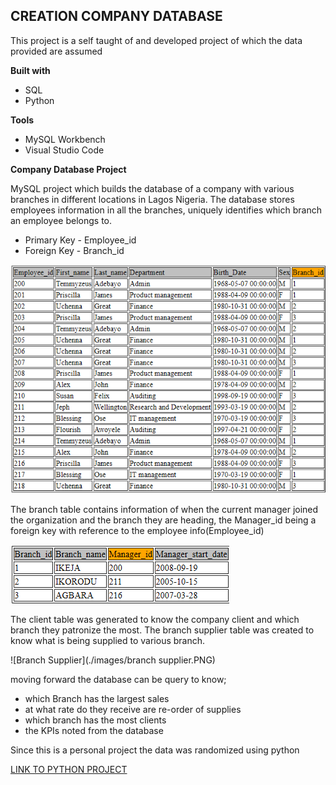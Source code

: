 ## CREATION COMPANY DATABASE

This project is a self taught of and developed project of which the data provided are assumed

**Built with**

- SQL
- Python

**Tools**

- MySQL Workbench
- Visual Studio Code

**Company Database Project**

MySQL project which builds the database of a company with various branches in different locations in Lagos Nigeria.  The database stores employees information in all the branches, uniquely identifies which branch an employee belongs to. 

- Primary Key - Employee_id 
- Foreign Key - Branch_id

![EMPLOYEE](./images/Capture1.PNG)



The branch table contains information of when the current manager joined the organization and the branch they are heading,  the Manager_id being a foreign key with reference to the employee info(Employee_id) 

![BRANCH](./images/branch2.PNG)

The client table was generated to know the company client and which branch they patronize the  most. The branch supplier table was created to know what is being supplied to various branch.

![Branch Supplier](./images/branch supplier.PNG)

moving forward the database can be query to know;

- which Branch has the largest sales
- at what rate do they receive are re-order of supplies
- which branch has the most clients
-  the KPIs noted from the database 

Since this is a personal project the data was randomized using python

[LINK TO PYTHON PROJECT](https://github.com/ogemelody/Company--Database/blob/master/generate_sql-1.py)

